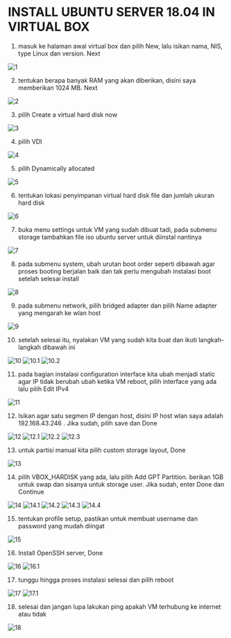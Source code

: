 # INSTALL UBUNTU SERVER 18.04 IN VIRTUAL BOX

1. masuk ke halaman awal virtual box dan pilih New, lalu isikan nama, NIS, type Linux dan version. Next

![1](assets/01.png)

2. tentukan berapa banyak RAM yang akan diberikan, disini saya memberikan 1024 MB. Next

![2](assets/02.png)

3. pilih Create a virtual hard disk now

![3](assets/03.png)

4. pilih VDI

![4](assets/04.png)

5. pilih Dynamically allocated

![5](assets/05.png)

6. tentukan lokasi penyimpanan virtual hard disk file dan jumlah ukuran hard disk

![6](assets/06.png)

7. buka menu settings untuk VM yang sudah dibuat tadi, pada submenu storage tambahkan file iso ubuntu server untuk diinstal nantinya

![7](assets/07.png)

8. pada submenu system, ubah urutan boot order seperti dibawah agar proses booting berjalan baik dan tak perlu mengubah instalasi boot setelah selesai install

![8](assets/08.png)

9. pada submenu network, pilih bridged adapter dan pilih Name adapter yang mengarah ke wlan host

![9](assets/09.png)

10. setelah selesai itu, nyalakan VM yang sudah kita buat dan ikuti langkah-langkah dibawah ini

![10](assets/10.png)
![10.1](assets/11.png)
![10.2](assets/12.png)

11. pada bagian instalasi configuration interface kita ubah menjadi static agar IP tidak berubah ubah ketika VM reboot, pilih interface yang ada lalu pilih Edit IPv4

![11](assets/13.png)

12. Isikan agar satu segmen IP dengan host, disini IP host wlan saya adalah 192.168.43.246 . Jika sudah, pilih save dan Done

![12](assets/14.png)
![12.1](assets/15.png)
![12.2](assets/16.png)
![12.3](assets/17.png)

13. untuk partisi manual kita pilih custom storage layout, Done

![13](assets/18.png)

14. pilih VBOX_HARDISK yang ada, lalu pilih Add GPT Partition. berikan 1GB untuk swap dan sisanya untuk storage user. Jika sudah, enter Done dan Continue

![14](assets/19.png)
![14.1](assets/20.png)
![14.2](assets/21.png)
![14.3](assets/22.png)
![14.4](assets/23.png)

15. tentukan profile setup, pastikan untuk membuat username dan password yang mudah diingat

![15](assets/24.png)

16. Install OpenSSH server, Done

![16](assets/25.png)
![16.1](assets/26.png)

17. tunggu hingga proses instalasi selesai dan pilih reboot

![17](assets/27.png)
![17.1](assets/28.png)

18. selesai dan jangan lupa lakukan ping apakah VM terhubung ke internet atau tidak

![18](assets/29.png)
